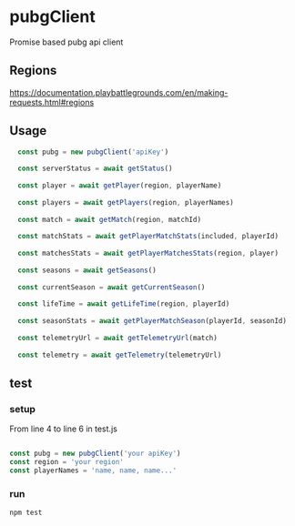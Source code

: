# pubgClient
Promise based pubg api client

## Regions
https://documentation.playbattlegrounds.com/en/making-requests.html#regions

## Usage
```javascript
  const pubg = new pubgClient('apiKey')
    
  const serverStatus = await getStatus() 
   
  const player = await getPlayer(region, playerName)
  
  const players = await getPlayers(region, playerNames)
      
  const match = await getMatch(region, matchId) 
  
  const matchStats = await getPlayerMatchStats(included, playerId) 
  
  const matchesStats = await getPlayerMatchesStats(region, player) 
  
  const seasons = await getSeasons() 
  
  const currentSeason = await getCurrentSeason()
   
  const lifeTime = await getLifeTime(region, playerId) 
  
  const seasonStats = await getPlayerMatchSeason(playerId, seasonId)
  
  const telemetryUrl = await getTelemetryUrl(match) 
  
  const telemetry = await getTelemetry(telemetryUrl) 
```


## test
 
### setup 

From line 4 to line 6 in test.js 

```javascript

const pubg = new pubgClient('your apiKey')
const region = 'your region'
const playerNames = 'name, name, name...'

```
### run

```
npm test

```
